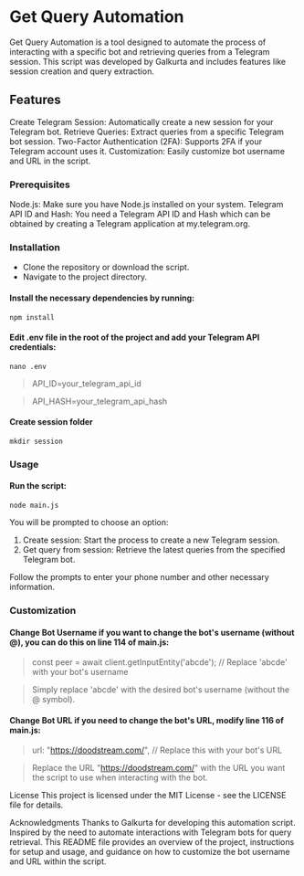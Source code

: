 # Get Query Automation
Get Query Automation is a tool designed to automate the process of interacting with a specific bot and retrieving queries from a Telegram session. This script was developed by Galkurta and includes features like session creation and query extraction.

## Features
Create Telegram Session: Automatically create a new session for your Telegram bot.
Retrieve Queries: Extract queries from a specific Telegram bot session.
Two-Factor Authentication (2FA): Supports 2FA if your Telegram account uses it.
Customization: Easily customize bot username and URL in the script.
### Prerequisites
Node.js: Make sure you have Node.js installed on your system.
Telegram API ID and Hash: You need a Telegram API ID and Hash which can be obtained by creating a Telegram application at my.telegram.org.
### Installation
- Clone the repository or download the script.
- Navigate to the project directory.
#### Install the necessary dependencies by running:
```
npm install
```
#### Edit .env file in the root of the project and add your Telegram API credentials:
```
nano .env
```
> API_ID=your_telegram_api_id

> API_HASH=your_telegram_api_hash

#### Create session folder
```
mkdir session
```
### Usage
#### Run the script:
```
node main.js
```
You will be prompted to choose an option:

1. Create session: Start the process to create a new Telegram session.
2. Get query from session: Retrieve the latest queries from the specified Telegram bot.

Follow the prompts to enter your phone number and other necessary information.

### Customization
#### Change Bot Username if you want to change the bot's username (without @), you can do this on line 114 of main.js:

> const peer = await client.getInputEntity('abcde'); // Replace 'abcde' with your bot's username

> Simply replace 'abcde' with the desired bot's username (without the @ symbol).

#### Change Bot URL if you need to change the bot's URL, modify line 116 of main.js:

> url: "https://doodstream.com/", // Replace this with your bot's URL

> Replace the URL "https://doodstream.com/" with the URL you want the script to use when interacting with the bot.

License
This project is licensed under the MIT License - see the LICENSE file for details.

Acknowledgments
Thanks to Galkurta for developing this automation script.
Inspired by the need to automate interactions with Telegram bots for query retrieval.
This README file provides an overview of the project, instructions for setup and usage, and guidance on how to customize the bot username and URL within the script.
